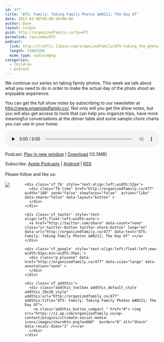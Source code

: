 ```yaml
---
id: 477
title: '075: Family: Taking Family Photos &#8211; The Day Of'
date: 2017-03-06T04:00:28+00:00
author: Dave
layout: single
guid: http://organizedfamily.co/?p=477
permalink: /episode/075
podcast:
  link: http://traffic.libsyn.com/organizedfamily/075-taking_the_photo.mp3
  length: 13085109
  mime_type: audio/mpeg
categories:
  - Children
  - podcast
---
```

We continue our series on taking family photos. This week we talk about what you need to do in order to make the actual day of the photo shoot an enjoyable experience.

You can get the full show notes by subscribing to our newsletter at <http://www.organizedfamily.co/>. Not only will you get the show notes, but you will also get access to tools that can help you organize trips, have more meaningful conversations at the dinner table and some sample chore charts you can use in your home.

<div class="powerpress_player" id="powerpress_player_5396">
  <audio class="wp-audio-shortcode" id="audio-477-76" preload="none" style="width: 100%;" controls="controls"><source type="audio/mpeg" src="http://traffic.libsyn.com/organizedfamily/075-taking_the_photo.mp3?_=76" /><a href="http://traffic.libsyn.com/organizedfamily/075-taking_the_photo.mp3">http://traffic.libsyn.com/organizedfamily/075-taking_the_photo.mp3</a></audio>
</div>

<p class="powerpress_links powerpress_links_mp3">
  Podcast: <a href="http://traffic.libsyn.com/organizedfamily/075-taking_the_photo.mp3" class="powerpress_link_pinw" target="_blank" title="Play in new window" onclick="return powerpress_pinw('http://organizedfamily.co/?powerpress_pinw=477-podcast');" rel="nofollow">Play in new window</a> | <a href="http://traffic.libsyn.com/organizedfamily/075-taking_the_photo.mp3" class="powerpress_link_d" title="Download" rel="nofollow" download="075-taking_the_photo.mp3">Download</a> (12.5MB)
</p>

<p class="powerpress_links powerpress_subscribe_links">
  Subscribe: <a href="https://itunes.apple.com/us/podcast/organized-family/id1047979605?mt=2&ls=1#episodeGuid=http%3A%2F%2Forganizedfamily.co%2F%3Fp%3D477" class="powerpress_link_subscribe powerpress_link_subscribe_itunes" title="Subscribe on Apple Podcasts" rel="nofollow">Apple Podcasts</a> | <a href="http://subscribeonandroid.com/organizedfamily.co/feed/podcast" class="powerpress_link_subscribe powerpress_link_subscribe_android" title="Subscribe on Android" rel="nofollow">Android</a> | <a href="http://organizedfamily.co/feed/podcast" class="powerpress_link_subscribe powerpress_link_subscribe_rss" title="Subscribe via RSS" rel="nofollow">RSS</a>
</p>

<div class='sfsi_Sicons' style='width: 100%; display: inline-block; vertical-align: middle; text-align:left'>
  <div style='margin:0px 8px 0px 0px; line-height: 24px'>
    <span>Please follow and like us:</span>
  </div>
  
  <div class='sfsi_socialwpr'>
    <div class='sf_subscrbe' style='text-align:left;float:left;width:64px'>
      <a href="http://www.specificfeeds.com/widget/emailsubscribe/MTc5ODgx/OA==/" target="_blank"><img src="https://i2.wp.com/organizedfamily.co/wp-content/plugins/ultimate-social-media-icons/images/follow_subscribe.png?w=660" data-recalc-dims="1" /></a>
    </div>
    
    <div class='sf_fb' style='text-align:left;width:52px'>
      <div class="fb-like" href="http://organizedfamily.co/477" width="180" send="false" showfaces="false"  action="like" data-share="false" data-layout="button" >
      </div>
    </div>
    
    <div class='sf_twiter' style='text-align:left;float:left;width:auto'>
      <a href="http://twitter.com/share" data-count="none" class="sr-twitter-button twitter-share-button" lang="en" data-url="http://organizedfamily.co/477" data-text="075: Family: Taking Family Photos &#8211; The Day Of" ></a>
    </div>
    
    <div class='sf_google' style='text-align:left;float:left;max-width:62px;min-width:35px;'>
      <div class="g-plusone" data-href="http://organizedfamily.co/477" data-size="large" data-annotation="none" >
      </div>
    </div>
    
    <div class='sf_addthis'>
      <div class="addthis_toolbox addthis_default_style addthis_20x20_style" addthis:url="http://organizedfamily.co/477" addthis:title="075: Family: Taking Family Photos &#8211; The Day Of">
        <a class="addthis_button_compact " href="#"> <img src="https://i1.wp.com/organizedfamily.co/wp-content/plugins/ultimate-social-media-icons/images/sharebtn.png?w=660"  border="0" alt="Share" data-recalc-dims="1" /></a>
      </div>
    </div>
  </div>
</div>